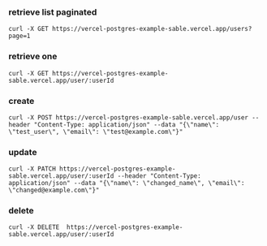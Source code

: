 ### retrieve list paginated
```
curl -X GET https://vercel-postgres-example-sable.vercel.app/users?page=1
```
### retrieve one
```
curl -X GET https://vercel-postgres-example-sable.vercel.app/user/:userId
```
### create
```
curl -X POST https://vercel-postgres-example-sable.vercel.app/user --header "Content-Type: application/json" --data "{\"name\": \"test_user\", \"email\": \"test@example.com\"}"
```
### update
```
curl -X PATCH https://vercel-postgres-example-sable.vercel.app/user/:userId --header "Content-Type: application/json" --data "{\"name\": \"changed_name\", \"email\": \"changed@example.com\"}"
```
### delete
```
curl -X DELETE  https://vercel-postgres-example-sable.vercel.app/user/:userId
```

